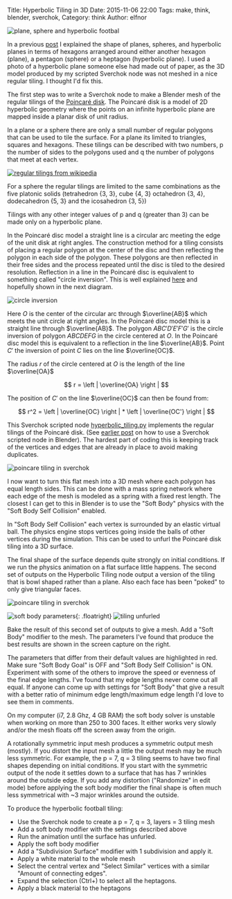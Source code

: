 Title: Hyperbolic Tiling in 3D
Date: 2015-11-06 22:00
Tags: make, think, blender, sverchok, 
Category: think
Author: elfnor

![plane, sphere and hyperbolic footbal](./images/hexagon_sphere_plane_hyp_032.png)

In a previous [post]({filename}hyperbolic_planes.md) I explained the shape of planes, spheres, and hyperbolic planes in terms of hexagons arranged around either another hexagon (plane), a pentagon (sphere) or a heptagon (hyperbolic plane). I used a photo of a hyperbolic plane someone else had made out of paper, as the 3D model produced by my scripted Sverchok node was not meshed in a nice regular tiling. I thought I'd fix this.

The first step was to write a Sverchok node to make a Blender mesh of the regular tilings of the [Poincaré disk](https://en.wikipedia.org/wiki/Poincar%C3%A9_disk_model). The Poincaré disk is a model of 2D hyperbolic geometry where the points on an infinite hyperbolic plane are mapped inside a planar disk of unit radius. 

In a plane or a sphere there are only a small number of regular polygons that can be used to tile the surface. For a plane its limited to triangles, squares and hexagons. These tilings can be described with two numbers, p the number of sides to the polygons used and q the number of polygons that meet at each vertex.  

[![regular tilings from wikipedia](./images/regular_tilings_wikipedia.png)](https://en.wikipedia.org/wiki/Uniform_tilings_in_hyperbolic_plane)

For a sphere the regular tilings are limited to the same combinations as the five platonic solids (tetrahedron {3, 3}, cube {4, 3} octahedron {3, 4}, dodecahedron {5, 3} and the icosahedron {3, 5})

Tilings with any other integer values of p and q (greater than 3) can be made only on a hyperbolic plane. 

In the Poincaré disc model a straight line is a circular arc meeting the edge of the unit disk at right angles. The construction method for a tiling consists of placing a regular polygon at the center of the disc and then reflecting the polygon in each side of the polygon. These polygons are then reflected in their free sides and the process repeated until the disc is tiled to the desired resolution. Reflection in a line in the Poincaré disc is equivalent to something called "circle inversion". This is well explained [here](http://moniker.name/worldmaking/?p=385) and hopefully shown in the next diagram.

![circle inversion](./images/circle_inversion.png)

Here $O$ is the center of the circular arc through $\overline{AB}$ which meets the unit circle at right angles. In the Poincaré disc model this is a straight line through $\overline{AB}$. The polygon $ABC'D'E'F'G'$ is the circle inversion of polygon $ABCDEFG$ in the circle centered at $O$. In the Poincaré disc model this is equivalent to a reflection in the line $\overline{AB}$. Point $C'$ the inversion of point $C$ lies on the line $\overline{OC}$.

The radius $r$ of the circle centered at $O$ is the length of the line $\overline{OA}$ 

$$
r = \left |  \overline{OA} \right | 
$$

The position of $C'$ on the line $\overline{OC}$ can then be found from:

$$
r^2 = \left |  \overline{OC} \right | * \left |  \overline{OC'} \right | 
$$

This Sverchok scripted node [hyperbolic_tiling.py](https://github.com/elfnor/hyperbolic_coral) implements the regular tilings of the Poincaré disk. (See [earlier post]({filename}hyperbolic_planes.md) on how to use a Sverchok scripted node in Blender). The hardest part of coding this is keeping track of the vertices and edges that are already in place to avoid making duplicates.

![poincare tiling in sverchok](./images/poincare_7-3.png)

I now want to turn this flat mesh into a 3D mesh where each polygon has equal length sides. This can be done with a mass spring network where each edge of the mesh is modeled as a spring with a fixed rest length. The closest I can get to this in Blender is to use the "Soft Body" physics with the "Soft Body Self Collision" enabled.

In "Soft Body Self Collision" each vertex is surrounded by an elastic virtual ball. The physics engine stops vertices going inside the balls of other vertices during the simulation. This can be used to unfurl the Poincaré disk tiling into a 3D surface.

The final shape of the surface depends quite strongly on initial conditions. If we run the physics animation on a flat surface little happens. The second set of outputs on the Hyperbolic Tiling node output a version of the tiling that is bowl shaped rather than a plane. Also each face has been "poked" to only give triangular faces. 

![poincare tiling in sverchok](./images/poincare_7-3_poked_cupped.png)

![soft body parameters](./images/soft_body_parameters.png){: .floatright}
![tiling unfurled](./images/tiling_unfurled.png)


Bake the result of this second set of outputs to give a mesh. Add a "Soft Body" modifier to the mesh. The parameters I've found that produce the best results are shown in the screen capture on the right.



The parameters that differ from their default values are highlighted in red. Make sure "Soft Body Goal" is OFF and "Soft Body Self Collision" is ON. Experiment with some of the others to improve the speed or evenness of the final edge lengths. I've found that my edge lengths never come out all equal. If anyone can come up with settings for "Soft Body" that give a result with a  better ratio of minimum edge length/maximum edge length I'd love to see them in comments.

On my computer (i7, 2.8 Ghz, 4 GB RAM) the soft body solver is unstable when working on more than 250 to 300 faces. It either works very slowly and/or the mesh floats off the screen away from the origin.



A rotationally symmetric input mesh produces a symmetric output mesh (mostly). If you distort the input mesh a little the output mesh may be much less symmetric. For example, the p = 7, q = 3 tiling seems to have two final shapes depending on initial conditions. If you start with the symmetric output of the node it settles down to  a surface that has has 7 wrinkles around the outside edge. If you  add any distortion ("Randomize" in edit mode) before applying the soft body modifier the final shape is often much less symmetrical with ~3 major wrinkles around the outside.

To produce the hyperbolic football tiling:

*  Use the Sverchok node to create a p = 7, q = 3, layers = 3 tiling mesh
*  Add a soft body modifier with the settings described above
*  Run the animation until the surface has unfurled.
*  Apply the soft body modifier
*  Add a "Subdivision Surface" modifier with 1 subdivision and apply it.
*  Apply a white material to the whole mesh
*  Select the central vertex and "Select Similar" vertices with a similar "Amount of connecting edges".
*  Expand the selection (Ctrl+) to select all the heptagons.
*  Apply a black material to the heptagons

